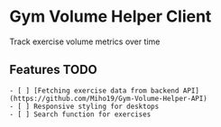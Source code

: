 # Gym Volume Helper Client

Track exercise volume metrics over time

## Features TODO
    - [ ] [Fetching exercise data from backend API](https://github.com/Miho19/Gym-Volume-Helper-API)
    - [ ] Responsive styling for desktops
    - [ ] Search function for exercises

